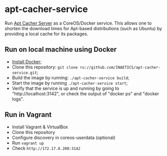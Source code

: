 apt-cacher-service
==================

Run [Apt Cacher Server](https://help.ubuntu.com/community/Apt-Cacher-Server) as
a CoreOS/Docker service. This allows one to shorten the download times for
Apt-based distributions (such as Ubuntu) by providing a local cache for its
packages.

Run on local machine using Docker
---------------------------------
* [Install Docker](https://docs.docker.com/installation/);
* Clone this repository: `git clone ru://github.com/INAETICS/apt-cacher-service.git`;
* Build the image by running: `./apt-cacher-service build`;
* Start the image by running `./apt-cacher-service start`;
* Verify that the service is up and running by going to "http://localhost:3142", or check the output of "docker ps" and "docker logs".

Run in Vagrant
--------------
* Install Vagrant & VirtualBox
* Clone this repository
* Configure discovery in coreos-userdata (optional)
* Run `vagrant up`
* Check `http://172.17.8.200:3142`


